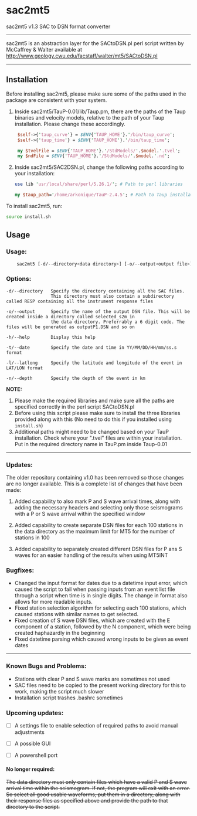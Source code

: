 # sac2mt5
sac2mt5 v1.3
SAC to DSN format converter

-------------------------
sac2mt5 is an abstraction layer for the SACtoDSN.pl perl script written by McCaffrey & Walter available at http://www.geology.cwu.edu/facstaff/walter/mt5/SACtoDSN.pl

-------------------------


## Installation
Before installing sac2mt5, please make sure some of the paths used in the package are consistent with your system.
1. Inside sac2mt5/TauP-0.01/lib/Taup.pm, there are the paths of the Taup binaries and velocity models, relative to the path of your Taup installation. Please change these accordingly.
    ```perl
     $self->{'taup_curve'} = $ENV{'TAUP_HOME'}.'/bin/taup_curve';
     $self->{'taup_time'} = $ENV{'TAUP_HOME'}.'/bin/taup_time';
    ```
    ```perl
     my $tvelFile = $ENV{'TAUP_HOME'}.'/StdModels/'.$model.'.tvel';
     my $ndFile = $ENV{'TAUP_HOME'}.'/StdModels/'.$model.'.nd';
    ```

2. Inside sac2mt5/SAC2DSN.pl, change the following paths according to your installation:

	```perl
	use lib 'usr/local/share/perl/5.26.1/'; # Path to perl libraries
	```
	```perl
	my $taup_path='/home/arkonique/TauP-2.4.5'; # Path to Taup installation
	```

To install sac2mt5, run:

```bash
source install.sh
```

## Usage


### Usage:

```bash 
    sac2mt5 [-d/--directory<data directory>] [-o/--output<output file>] [-t/--date <YYMMDDHHmmss.s = date and time>] [-l/--latlong <LAT/LONG>] [-n/--depth <event depth>] [-h/--help]
```

### Options:

    -d/--directory   Specify the directory containing all the SAC files. 
                     This directory must also contain a subdirectory called RESP containing all the instrument response files

    -o/--output      Specify the name of the output DSN file. This will be created inside a directory called selected_s2m in
                     the data directory. Preferrably a 6 digit code. The files will be generated as outputP1.DSN and so on

    -h/--help        Display this help

    -t/--date        Specify the date and time in YY/MM/DD/HH/mm/ss.s format

    -l/--latlong     Specify the latitude and longitude of the event in LAT/LON format

    -n/--depth       Specify the depth of the event in km


**NOTE:**

1. Please make the required libraries and make sure all the paths are specified correctly in the perl script SACtoDSN.pl
2. Before using this script please make sure to install the three libraries provided along with this (No need to do this if you installed using `install.sh`)
3. Additional paths might need to be changed based on your TauP installation. Check where your ".tvel" files are within your installation. Put in the required directory name in TauP.pm inside Taup-0.01

--------------------

### Updates:

The older repository containing v1.0 has been removed so those changes are no longer available. This is a complete list of changes that have been made:


1. Added capability to also mark P and S wave arrival times, along with adding the necessary headers and selecting only those seismograms with a P or S wave arrival within the specified window

2. Added capability to create separate DSN files for each 100 stations in the data directory as the maximum limit for MT5 for the number of stations in 100

3. Added capability to separately created different DSN files for P ans S waves for an easier handling of the results when using MT5INT


### Bugfixes:

- Changed the input format for dates due to a datetime input error, which caused the script to fail when passing inputs from an event list file through a script when time is in single digits. The change in format also allows for more readable inputs.
- Fixed station selection algorithm for selecting each 100 stations, which caused stations with similar names to get selected.
- Fixed creation of S wave DSN files, which are created with the E component of a station, followed by the N component, which were being created haphazardly in the beginning
- Fixed datetime parsing which caused wrong inputs to be given as event dates

--------------------

### Known Bugs and Problems:

- Stations with clear P and S wave marks are sometimes not used
- SAC files need to be copied to the present working directory for this to work, making the script much slower
- Installation script trashes .bashrc sometimes

### Upcoming updates:

- [ ] A settings file to enable selection of required paths to avoid manual adjustments
- [ ] A possible GUI
- [ ] A powershell port


#### No longer required:

~~The data directory must only contain files which have a valid P and S wave arrival time within the seismogram. If not, the program will exit with an error. So select all good usable waveforms, put them in a directory, along with their response files as specified above and provide the path to that directory to the script.~~
